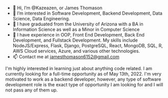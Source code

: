 - 👋 Hi, I’m @Kazeazen, or James Thomason
- 👀 I’m interested in Software Development, Backend Development, Data Science, Data Engineering.
- 🌱 I have graduated from the University of Arizona with a BA in Information Science as well as a Minor in Computer Science
- 💞️ I have experience in OOP, Front End Development, Back End Development, and Fullstack Development. My skills include NodeJS/Express, Flask, Django, PostgreSQL, React, MongoDB, SQL, R, AWS Cloud services, Azure, and various other technologies.
- 📫 Contact me at jamesthomason6152@gmail.com 
 
 I'm highly interested in learning just about anything code related. I am currently looking for a full-time opportunity as of May 13th, 2022. I'm very motivated to work as a backend developer, however, any type of software development role is the exact type of opportunity I am looking for and I will not pass any of them up.
<!---
Kazeazen/Kazeazen is a ✨ special ✨ repository because its `README.md` (this file) appears on your GitHub profile.
You can click the Preview link to take a look at your changes.
--->
